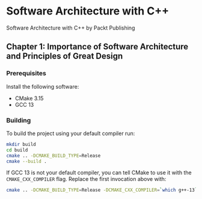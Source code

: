 # Software Architecture with C++
Software Architecture with C++ by Packt Publishing

## Chapter 1: Importance of Software Architecture and Principles of Great Design

### Prerequisites

Install the following software:
- CMake 3.15
- GCC 13

### Building

To build the project using your default compiler run:

```bash
mkdir build
cd build
cmake .. -DCMAKE_BUILD_TYPE=Release
cmake --build .
```

If GCC 13 is not your default compiler, you can tell CMake to use it with the `CMAKE_CXX_COMPILER` flag.
Replace the first invocation above with:

```bash
cmake .. -DCMAKE_BUILD_TYPE=Release -DCMAKE_CXX_COMPILER=`which g++-13`
```
